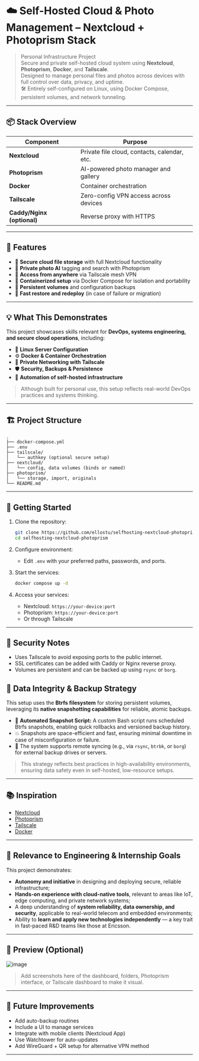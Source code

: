 # ☁️ Self-Hosted Cloud & Photo Management – Nextcloud + Photoprism Stack

> Personal Infrastructure Project  
> Secure and private self-hosted cloud system using **Nextcloud**, **Photoprism**, **Docker**, and **Tailscale**.  
> Designed to manage personal files and photos across devices with full control over data, privacy, and uptime.  
> 🛠️ Entirely self-configured on Linux, using Docker Compose, persistent volumes, and network tunneling.

---

## 📦 Stack Overview

| Component     | Purpose                                      |
|---------------|----------------------------------------------|
| **Nextcloud** | Private file cloud, contacts, calendar, etc. |
| **Photoprism**| AI-powered photo manager and gallery         |
| **Docker**    | Container orchestration                      |
| **Tailscale** | Zero-config VPN access across devices        |
| **Caddy/Nginx (optional)** | Reverse proxy with HTTPS         |

---

## 🔧 Features

- 📁 **Secure cloud file storage** with full Nextcloud functionality
- 📸 **Private photo AI** tagging and search with Photoprism
- 🔐 **Access from anywhere** via Tailscale mesh VPN
- 🐳 **Containerized setup** via Docker Compose for isolation and portability
- 💾 **Persistent volumes** and configuration backups
- 🚀 **Fast restore and redeploy** (in case of failure or migration)

---

## 💡 What This Demonstrates

This project showcases skills relevant for **DevOps, systems engineering, and secure cloud operations**, including:

- 🧠 **Linux Server Configuration**
- ⚙️ **Docker & Container Orchestration**
- 📡 **Private Networking with Tailscale**
- 🛡️ **Security, Backups & Persistence**
- 🔁 **Automation of self-hosted infrastructure**

> Although built for personal use, this setup reflects real-world DevOps practices and systems thinking.

---

## 🏗️ Project Structure

```
.
├── docker-compose.yml
├── .env
├── tailscale/
│   └── authkey (optional secure setup)
├── nextcloud/
│   └── config, data volumes (binds or named)
├── photoprism/
│   └── storage, import, originals
└── README.md
```

---

## 🚀 Getting Started

1. Clone the repository:
   ```bash
   git clone https://github.com/ellostu/selfhosting-nextcloud-photoprism
   cd selfhosting-nextcloud-photoprism
   ```

2. Configure environment:
   - Edit `.env` with your preferred paths, passwords, and ports.

3. Start the services:
   ```bash
   docker compose up -d
   ```

4. Access your services:
   - Nextcloud: `https://your-device:port`
   - Photoprism: `https://your-device:port`
   - Or through Tailscale

---

## 🔐 Security Notes

- Uses Tailscale to avoid exposing ports to the public internet.
- SSL certificates can be added with Caddy or Nginx reverse proxy.
- Volumes are persistent and can be backed up using `rsync` or `borg`.

## 🧾 Data Integrity & Backup Strategy

This setup uses the **Btrfs filesystem** for storing persistent volumes, leveraging its **native snapshotting capabilities** for reliable, atomic backups.

- 📌 **Automated Snapshot Script:** A custom Bash script runs scheduled Btrfs snapshots, enabling quick rollbacks and versioned backup history.
- 💥 Snapshots are space-efficient and fast, ensuring minimal downtime in case of misconfiguration or failure.
- 🔁 The system supports remote syncing (e.g., via `rsync`, `btrbk`, or `borg`) for external backup drives or servers.

> This strategy reflects best practices in high-availability environments, ensuring data safety even in self-hosted, low-resource setups.


---

## 📚 Inspiration

- [Nextcloud](https://nextcloud.com/)
- [Photoprism](https://photoprism.app/)
- [Tailscale](https://tailscale.com/)
- [Docker](https://docs.docker.com/compose/)

---

## 📌 Relevance to Engineering & Internship Goals

This project demonstrates:

- **Autonomy and initiative** in designing and deploying secure, reliable infrastructure;
- **Hands-on experience with cloud-native tools**, relevant to areas like IoT, edge computing, and private network systems;
- A deep understanding of **system reliability, data ownership, and security**, applicable to real-world telecom and embedded environments;
- Ability to **learn and apply new technologies independently** — a key trait in fast-paced R&D teams like those at Ericsson.

---

## 📸 Preview (Optional)

![image](https://github.com/user-attachments/assets/27d50972-b2c9-4b1f-9eb8-3bf56147ca6b)

> Add screenshots here of the dashboard, folders, Photoprism interface, or Tailscale dashboard to make it visual.

---

## 🧪 Future Improvements

- Add auto-backup routines
- Include a UI to manage services
- Integrate with mobile clients (Nextcloud App)
- Use Watchtower for auto-updates
- Add WireGuard + QR setup for alternative VPN method

---
